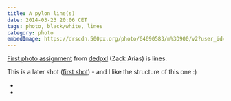 ```yaml
---
title: A pylon line(s)
date: 2014-03-23 20:06 CET
tags: photo, black/white, lines
category: photo
embedImage: https://drscdn.500px.org/photo/64690583/m%3D900/v2?user_id=128348&webp=true&sig=90bcee68121beb47c6f2499b1ecb89e222e84ea85ae8d124f819cf1b2d17f295
---
```


[First photo assignment](http://dedpxl.com/assignment-01-lines/) from [dedpxl](http://dedpxl.com) (Zack Arias) is lines.

This is a later shot ([first shot](http://www.searle.me.uk/2014/03/09/cloud-lines/)) - and I like the structure of this one :)

<embed-500px
  id="64690583"
  title="Pylon"
  url="https://drscdn.500px.org/photo/64690583/m%3D900/v2?user_id=128348&webp=true&sig=90bcee68121beb47c6f2499b1ecb89e222e84ea85ae8d124f819cf1b2d17f295">
</embed-500px>

- <link-500px id="64690583" title="Pylon"></link-500px>
- <link-flickr id="13360069865" title="Pylon"></link-flickr>

